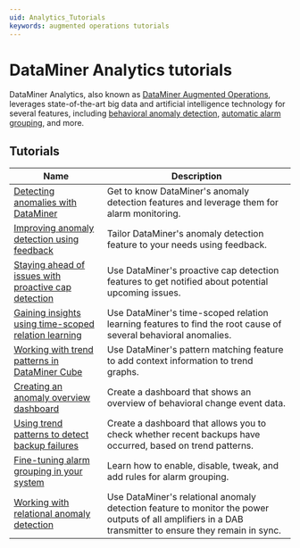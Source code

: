 ```yaml
---
uid: Analytics_Tutorials
keywords: augmented operations tutorials
---
```


# DataMiner Analytics tutorials

DataMiner Analytics, also known as [DataMiner Augmented Operations](xref:Stack_Augmented_Operations), leverages state-of-the-art big data and artificial intelligence technology for several features, including [behavioral anomaly detection](xref:Behavioral_anomaly_detection), [automatic alarm grouping](xref:Automatic_incident_tracking), and more.

## Tutorials

| Name | Description|
|--|--|
| [Detecting anomalies with DataMiner](xref:Anomaly_Tutorial) | Get to know DataMiner's anomaly detection features and leverage them for alarm monitoring. |
| [Improving anomaly detection using feedback](xref:Anomaly_Feedback_Tutorial) | Tailor DataMiner's anomaly detection feature to your needs using feedback. |
| [Staying ahead of issues with proactive cap detection](xref:Proactive_Cap_Detection_Tutorial) | Use DataMiner's proactive cap detection features to get notified about potential upcoming issues. |
| [Gaining insights using time-scoped relation learning](xref:Time_Scoped_Relation_Learning_Tutorial) | Use DataMiner's time-scoped relation learning features to find the root cause of several behavioral anomalies. |
| [Working with trend patterns in DataMiner Cube](xref:Pattern_Matching_Trend_Tutorial) | Use DataMiner's pattern matching feature to add context information to trend graphs. |
| [Creating an anomaly overview dashboard](xref:Creating_Anomaly_Overview_Dashboard) | Create a dashboard that shows an overview of behavioral change event data. |
| [Using trend patterns to detect backup failures](xref:trend_patterns_backup_failures)| Create a dashboard that allows you to check whether recent backups have occurred, based on trend patterns. |
| [Fine-tuning alarm grouping in your system](xref:Incident_Tracking_Configuration_Tutorial)| Learn how to enable, disable, tweak, and add rules for alarm grouping. |
| [Working with relational anomaly detection](xref:Relational_Anomaly_Detection_Tutorial) | Use DataMiner's relational anomaly detection feature to monitor the power outputs of all amplifiers in a DAB transmitter to ensure they remain in sync. |
